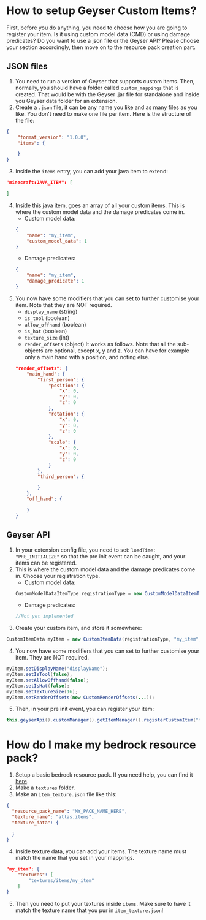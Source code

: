 # How to setup Geyser Custom Items?
First, before you do anything, you need to choose how you are going to register your item. Is it using custom model data (CMD) or using damage predicates? Do you want to use a json file or the Geyser API? Please choose your section accordingly, then move on to the resource pack creation part.

## JSON files
1. You need to run a version of Geyser that supports custom items. Then, normally, you should have a folder called `custom_mappings` that is created. That would be with the Geyser .jar file for standalone and inside you Geyser data folder for an extension.
2. Create a `.json` file, it can be any name you like and as many files as you like. You don't need to make one file per item. Here is the structure of the file:
```json
{
    "format_version": "1.0.0",
    "items": {

    }
}
```
3. Inside the `items` entry, you can add your java item to extend:
```json
"minecraft:JAVA_ITEM": [

]
```
4. Inside this java item, goes an array of all your custom items. This is where the custom model data and the damage predicates come in.
    * Custom model data:
    ```json
    {
        "name": "my_item",
        "custom_model_data": 1
    }
    ```
    * Damage predicates:
    ```json
    {
        "name": "my_item",
        "damage_predicate": 1
    }
    ```
5. You now have some modifiers that you can set to further customise your item. Note that they are NOT required.
    * `display_name` (string)
    * `is_tool` (boolean)
    * `allow_offhand` (boolean)
    * `is_hat` (boolean)
    * `texture_size` (int)
    * `render_offsets` (object) It works as follows. Note that all the sub-objects are optional, except x, y and z. You can have for example only a main hand with a position, and noting else.
    ```json
    "render_offsets": {
        "main_hand": {
            "first_person": {
                "position": {
                    "x": 0,
                    "y": 0,
                    "z": 0
                },
                "rotation": {
                    "x": 0,
                    "y": 0,
                    "z": 0
                },
                "scale": {
                    "x": 0,
                    "y": 0,
                    "z": 0
                }
            },
            "third_person": {

            }
        },
        "off_hand": {

        }
    }
    ```

## Geyser API
1. In your extension config file, you need to set: `loadTime: "PRE_INITIALIZE"` so that the pre init event can be caught, and your items can be registered.
2. This is where the custom model data and the damage predicates come in. Choose your registration type.
    * Custom model data:
    ```java
    CustomModelDataItemType registrationType = new CustomModelDataItemType(111111)
    ```
    * Damage predicates:
    ```java
    //Not yet implemented
    ```
3. Create your custom item, and store it somewhere:
```java
CustomItemData myItem = new CustomItemData(registrationType, "my_item");
```
4. You now have some modifiers that you can set to further customise your item. They are NOT required.
```java
myItem.setDisplayName("displayName");
myItem.setIsTool(false);
myItem.setAllowOffhand(false);
myItem.setIsHat(false);
myItem.setTextureSize(16);
myItem.setRenderOffsets(new CustomRenderOffsets(...));
```
5. Then, in your pre init event, you can register your item:
```java
this.geyserApi().customManager().getItemManager().registerCustomItem("minecraft:JAVA_ITEM", myItem);
```

# How do I make my bedrock resource pack?
1. Setup a basic bedrock resource pack. If you need help, you can find it [here](https://wiki.bedrock.dev/guide/project-setup.html#rp-manifest).
2. Make a `textures` folder.
3. Make an `item_texture.json` file like this:
```json
{
  "resource_pack_name": "MY_PACK_NAME_HERE",
  "texture_name": "atlas.items",
  "texture_data": {
    
  }
}
```
4. Inside texture data, you can add your items. The texture name must match the name that you set in your mappings.
```json
"my_item": {
    "textures": [
        "textures/items/my_item"
    ]
}
```
5. Then you need to put your textures inside `items`. Make sure to have it match the texture name that you pur in `item_texture.json`!